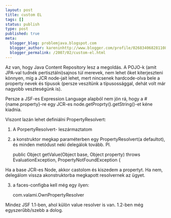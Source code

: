 ```yaml
---
layout: post
title: custom EL
tags: []
status: publish
type: post
published: true
meta:
  blogger_blog: problemjava.blogspot.com
  blogger_author: kareninhttp://www.blogger.com/profile/02683406828110839343noreply@blogger.com
  blogger_permalink: /2007/02/custom-el.html
---
```

Az van, hogy Java Content Repository lesz a megoldás. A POJO-k (amit JPA-val
tudnék pertisztálni)sajnos túl merevek, nem lehet őket kiterjeszteni könnyen,
míg a JCR node-jait lehet, mert nincsenek hardcode-olva bele a property nevek
és típusok (persze veszítünk a típusossággal, dehát volt már nagyobb
veszteségünk is).

  
Persze a JSF-es Expression Language alapból nem jön rá, hogy a
#{name.property}-re egy JCR-es node.getProprty().getString()-et kéne kiadnia.

  
Viszont lazán lehet definiálni PropertyResolvert:

  
1. A PorpertyResolvert- leszármaztatom

2. a konstruktor megkap paraméterben egy PropertyResolvert(a defaultot), és
minden metódust neki delegálok tovább. Pl.

    
    
    public Object getValue(Object base, Object property) throws EvaluationException, PropertyNotFoundException {
    

Ha a base JCR-es Node, akkor castolom és kiszedem a propertyt. Ha nem,
delegálom vissza akonstruktorba megkapott resolvernek az ügyet.

3. a faces-configba kell még egy ilyen:

    
    
    <application>
            <property-resolver>com.valami.OwnPropertyResolver</property-resolver>
    </application>
    

  
  
Mindez JSF 1.1-ben, ahol külön value resolver is van. 1.2-ben még
egyszerűbb/szebb a dolog.

